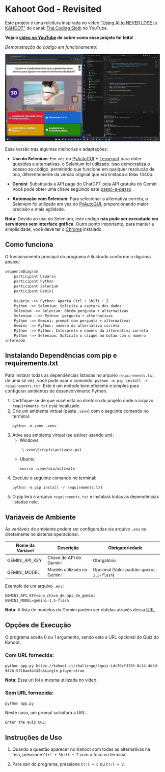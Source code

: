 # Kahoot God - Revisited

Este projeto é uma releitura inspirada no vídeo ["Using AI to NEVER LOSE in KAHOOT"](https://www.youtube.com/watch?v=G0i_xx-6G-4) do canal: [The Coding Sloth](https://www.youtube.com/@TheCodingSloth) no YouTube.

**Veja o [vídeo no YouTube](https://youtu.be/4dv441aMSUw) de sobre como esse projeto foi feito!**

_Demonstração do código em funcionamento_:

![Imagem de demonstração do comportamento do código](./imgs/demo.gif "Demonstração")

Essa versão traz algumas melhorias e adaptações:

- **Uso do Selenium**: Em vez do [PyAutoGUI](https://pyautogui.readthedocs.io/en/latest/) + [Tesseract](https://pypi.org/project/pytesseract/) para obter questões e alternativas, o Selenium foi utilizado. Isso democratiza o acesso ao código, permitindo que funcione em qualquer resolução de tela, diferentemente da versão original que era limitada a telas 1440p.

- **Gemini**: Substituída a API paga do ChatGPT pela API gratuita do Gemini. Você pode obter uma chave seguindo este [passo-a-passo](https://ai.google.dev/gemini-api/docs/api-key?hl=pt-br).

- **Automação com Selenium**: Para selecionar a alternativa correta, o Selenium foi utilizado em vez do [PyAutoGUI](https://pyautogui.readthedocs.io/en/latest/), proporcionando maior precisão e mais agilidade.

**Nota**: Devido ao uso do Selenium, este código **não pode ser executado em servidores sem interface gráfica**. Outro ponto importante, para manter a simplicidade, você deve ter o [Chrome](https://support.google.com/chrome/answer/95346?hl=en&co=GENIE.Platform%3DDesktop) instalado.

## Como funciona

O funcionamento principal do programa é ilustrado conforme o digrama abaixo:

```mermaid
sequenceDiagram
    participant Usuário
    participant Python
    participant Selenium
    participant Gemini

    Usuário ->> Python: Aperta Ctrl + Shift + Z
    Python ->> Selenium: Solicita a captura dos dados
    Selenium ->> Selenium: Obtém pergunta + alternativas
    Selenium -->> Python: pergunta + alternativas
    Python ->> Gemini: prompt com pergunta + alternativas
    Gemini ->> Python: número da alternativa correta
    Python ->> Python: Interpreta o número da alternativa correta
    Python ->> Selenium: Solicita o clique no botão com o número informado
```

## Instalando Dependências com pip e requirements.txt

Para instalar todas as dependências listadas no arquivo `requirements.txt` de uma só vez, você pode usar o comando: `python -m pip install -r requirements.txt`. Este é um método bem eficiente e simples para configurar ambientes de desenvolvimento Python.

1. Certifique-se de que você está no diretório do projeto onde o arquivo `requirements.txt` está localizado.
1. Crie um ambiente virtual (pasta `.venv`) com o seguinte comando no terminal:
    ```shell
    python -m venv .venv
    ```
1. Ative seu ambiente virtual (se estiver usando um):
    - Windows
        ```shell
        .\.venv\Scripts\activate.ps1
        ```
    - Ubuntu
        ```shell
        source .venv/bin/activate
        ```
1. Execute o seguinte comando no terminal:
    ```
    python -m pip install -r requirements.txt
    ```
1. O pip lerá o arquivo `requirements.txt` e instalará todas as dependências listadas nele.


## Variáveis de Ambiente

As variáveis de ambiente podem ser configuradas via arquivo `.env` ou diretamente no sistema operacional.

| Nome da Variável | Descrição | Obrigatoriedade |
|------------------|-----------|-----------------|
| GEMINI_API_KEY   | Chave de API do Gemini | Obrigatório |
| GEMINI_MODEL     | Modelo utilizado no Gemini | Opcional (Valor padrão: `gemini-1.5-flash`) | 

Exemplo de um arquivo `.env`:

```shell
GEMINI_API_KEY=sua_chave_de_api_do_gemini
GEMINI_MODEL=gemini-1.5-flash
```

**Nota**: A lista de modelos do Gemini podem ser obtidas através dessa [URL](https://ai.google.dev/gemini-api/docs/models/gemini?hl=pt-br#model-variations).

## Opções de Execução

O programa aceita 0 ou 1 argumento, sendo este a URL opcional do Quiz do Kahoot.

### Com URL fornecida:

```shell
python app.py https://kahoot.it/challenge/?quiz-id=70cf378f-8c24-4d5d-9426-5718ae4b432c&single-player=true
```

**Nota**: Essa url foi a mesma utilizada no vídeo.

### Sem URL fornecida:

```shell
python app.py
```

Neste caso, um prompt solicitará a URL:

```shell
Enter the quiz URL:
```

## Instruções de Uso

1. Quando a questão aparecer no Kahoot com todas as alternativas na tela, pressione `Ctrl + Shift + Z` com o foco no terminal.

2. Para sair do programa, pressione `Ctrl + C` ou `Ctrl + V`.
